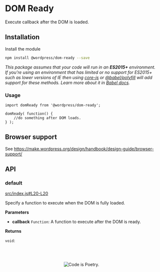 # DOM Ready

Execute callback after the DOM is loaded.

## Installation

Install the module

```bash
npm install @wordpress/dom-ready --save
```

_This package assumes that your code will run in an **ES2015+** environment. If you're using an environment that has limited or no support for ES2015+ such as lower versions of IE then using [core-js](https://github.com/zloirock/core-js) or [@babel/polyfill](https://babeljs.io/docs/en/next/babel-polyfill) will add support for these methods. Learn more about it in [Babel docs](https://babeljs.io/docs/en/next/caveats)._

### Usage

```JS
import domReady from '@wordpress/dom-ready';

domReady( function() {
	//do something after DOM loads.
} );
```

## Browser support

See <https://make.wordpress.org/design/handbook/design-guide/browser-support/>

## API

<!-- START TOKEN(Autogenerated API docs) -->

### default

[src/index.js#L20-L20](src/index.js#L20-L20)

Specify a function to execute when the DOM is fully loaded.

**Parameters**

-   **callback** `Function`: A function to execute after the DOM is ready.

**Returns**

`void`: 


<!-- END TOKEN(Autogenerated API docs) -->

<br/><br/><p align="center"><img src="https://s.w.org/style/images/codeispoetry.png?1" alt="Code is Poetry." /></p>
